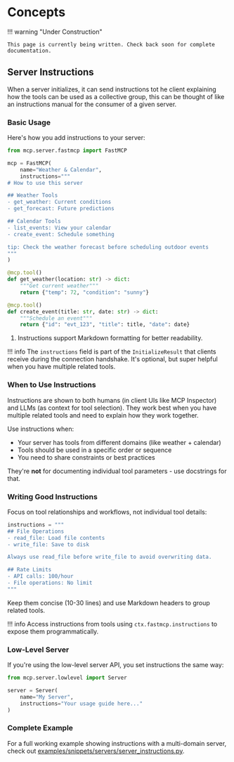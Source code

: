 # Concepts

!!! warning "Under Construction"

    This page is currently being written. Check back soon for complete documentation.

<!--
  - Server vs Client
  - Three primitives (tools, resources, prompts)
  - Transports (stdio, SSE, streamable HTTP)
  - Context and sessions
  - Lifecycle and state
 -->

## Server Instructions

When a server initializes, it can send instructions tot he client explaining how the tools can be used as a collective group, this can be thought of like an instructions manual for the consumer of a given server.

### Basic Usage

Here's how you add instructions to your server:

```python title="server.py"
from mcp.server.fastmcp import FastMCP

mcp = FastMCP(
    name="Weather & Calendar",
    instructions="""
# How to use this server

## Weather Tools
- get_weather: Current conditions
- get_forecast: Future predictions

## Calendar Tools
- list_events: View your calendar
- create_event: Schedule something

tip: Check the weather forecast before scheduling outdoor events
"""  
)

@mcp.tool()
def get_weather(location: str) -> dict:
    """Get current weather"""
    return {"temp": 72, "condition": "sunny"}

@mcp.tool()
def create_event(title: str, date: str) -> dict:
    """Schedule an event"""
    return {"id": "evt_123", "title": title, "date": date}
```

1. Instructions support Markdown formatting for better readability.

!!! info
    The `instructions` field is part of the `InitializeResult` that clients receive during the connection handshake. It's optional, but super helpful when you have multiple related tools.

### When to Use Instructions

Instructions are shown to both humans (in client UIs like MCP Inspector) and LLMs (as context for tool selection). They work best when you have multiple related tools and need to explain how they work together.

Use instructions when:

- Your server has tools from different domains (like weather + calendar)
- Tools should be used in a specific order or sequence
- You need to share constraints or best practices

They're **not** for documenting individual tool parameters - use docstrings for that.

### Writing Good Instructions

Focus on tool relationships and workflows, not individual tool details:

```python title="good_instructions.py"
instructions = """
## File Operations
- read_file: Load file contents
- write_file: Save to disk

Always use read_file before write_file to avoid overwriting data.

## Rate Limits
- API calls: 100/hour
- File operations: No limit
"""
```

Keep them concise (10-30 lines) and use Markdown headers to group related tools.

!!! info
    Access instructions from tools using `ctx.fastmcp.instructions` to expose them programmatically.

### Low-Level Server

If you're using the low-level server API, you set instructions the same way:

```python
from mcp.server.lowlevel import Server

server = Server(
    name="My Server",
    instructions="Your usage guide here..."
)
```

### Complete Example

For a full working example showing instructions with a multi-domain server, check out [examples/snippets/servers/server_instructions.py](https://github.com/modelcontextprotocol/python-sdk/blob/main/examples/snippets/servers/server_instructions.py).

